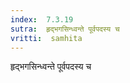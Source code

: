 ```yaml
---
index:  7.3.19
sutra:  हृद्भगसिन्ध्वन्ते पूर्वपदस्य च
vritti:  samhita 
---
```


हृद्भगसिन्ध्वन्ते पूर्वपदस्य च

